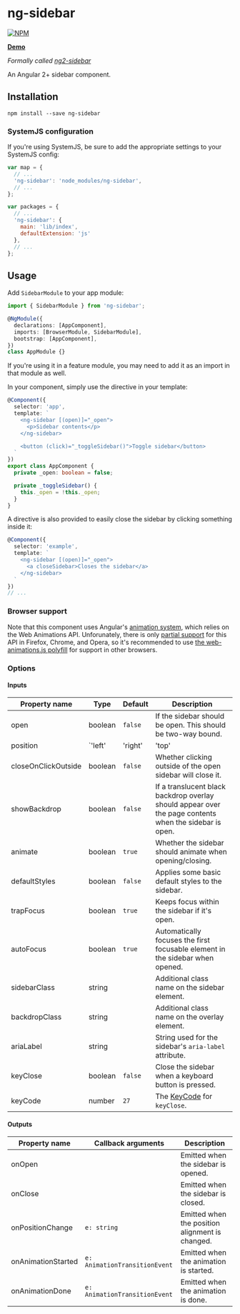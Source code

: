 # ng-sidebar

[![NPM](https://nodei.co/npm/ng-sidebar.png?compact=true)](https://nodei.co/npm/ng-sidebar)

**[Demo](https://echeung.me/ng-sidebar)**

*Formally called [ng2-sidebar](https://github.com/arkon/ng2-sidebar)*

An Angular 2+ sidebar component.


## Installation

```shell
npm install --save ng-sidebar
```

### SystemJS configuration

If you're using SystemJS, be sure to add the appropriate settings to your SystemJS config:

```js
var map = {
  // ...
  'ng-sidebar': 'node_modules/ng-sidebar',
  // ...
};

var packages = {
  // ...
  'ng-sidebar': {
    main: 'lib/index',
    defaultExtension: 'js'
  },
  // ...
};
```

## Usage

Add `SidebarModule` to your app module:

```typescript
import { SidebarModule } from 'ng-sidebar';

@NgModule({
  declarations: [AppComponent],
  imports: [BrowserModule, SidebarModule],
  bootstrap: [AppComponent],
})
class AppModule {}
```

If you're using it in a feature module, you may need to add it as an import in that module as well.

In your component, simply use the directive in your template:

```typescript
@Component({
  selector: 'app',
  template: `
    <ng-sidebar [(open)]="_open">
      <p>Sidebar contents</p>
    </ng-sidebar>

    <button (click)="_toggleSidebar()">Toggle sidebar</button>
  `
})
export class AppComponent {
  private _open: boolean = false;

  private _toggleSidebar() {
    this._open = !this._open;
  }
}
```

A directive is also provided to easily close the sidebar by clicking something inside it:

```typescript
@Component({
  selector: 'example',
  template: `
    <ng-sidebar [(open)]="_open">
      <a closeSidebar>Closes the sidebar</a>
    </ng-sidebar>
  `
})
// ...
```

### Browser support

Note that this component uses Angular's [animation system](https://angular.io/docs/ts/latest/guide/animations.html), which relies on the Web Animations API. Unforunately, there is only [partial support](http://caniuse.com/#feat=web-animation) for this API in Firefox, Chrome, and Opera, so it's recommended to use [the web-animations.js polyfill](https://github.com/web-animations/web-animations-js) for support in other browsers.


### Options

#### Inputs

| Property name | Type | Default | Description |
| ------------- | ---- | ------- | ----------- |
| open | boolean | `false` | If the sidebar should be open. This should be two-way bound. |
| position | `'left' | 'right' | 'top' | 'bottom'` | `'left'` | What side the sidebar should be docked to. |
| closeOnClickOutside | boolean | `false` | Whether clicking outside of the open sidebar will close it. |
| showBackdrop | boolean | `false` | If a translucent black backdrop overlay should appear over the page contents when the sidebar is open. |
| animate | boolean | `true` | Whether the sidebar should animate when opening/closing. |
| defaultStyles | boolean | `false` | Applies some basic default styles to the sidebar. |
| trapFocus | boolean | `true` | Keeps focus within the sidebar if it's open. |
| autoFocus | boolean | `true` | Automatically focuses the first focusable element in the sidebar when opened. |
| sidebarClass | string | | Additional class name on the sidebar element. |
| backdropClass | string | | Additional class name on the overlay element. |
| ariaLabel | string | | String used for the sidebar's `aria-label` attribute. |
| keyClose | boolean | `false` | Close the sidebar when a keyboard button is pressed. |
| keyCode | number | `27` | The [KeyCode](http://keycode.info/) for `keyClose`. |

#### Outputs

| Property name | Callback arguments | Description |
| ------------- | ------------------ | ----------- |
| onOpen | | Emitted when the sidebar is opened. |
| onClose | | Emitted when the sidebar is closed. |
| onPositionChange | `e: string` | Emitted when the position alignment is changed. |
| onAnimationStarted | `e: AnimationTransitionEvent` | Emitted when the animation is started. |
| onAnimationDone | `e: AnimationTransitionEvent` | Emitted when the animation is done. |
